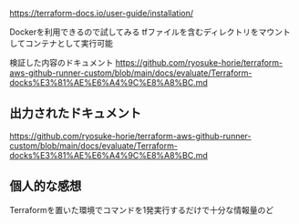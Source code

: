 https://terraform-docs.io/user-guide/installation/

Dockerを利用できるので試してみる
tfファイルを含むディレクトリをマウントしてコンテナとして実行可能

検証した内容のドキュメント
https://github.com/ryosuke-horie/terraform-aws-github-runner-custom/blob/main/docs/evaluate/Terraform-docks%E3%81%AE%E6%A4%9C%E8%A8%BC.md

## 出力されたドキュメント
https://github.com/ryosuke-horie/terraform-aws-github-runner-custom/blob/main/docs/evaluate/Terraform-docks%E3%81%AE%E6%A4%9C%E8%A8%BC.md

## 個人的な感想

Terraformを置いた環境でコマンドを1発実行するだけで十分な情報量のど
